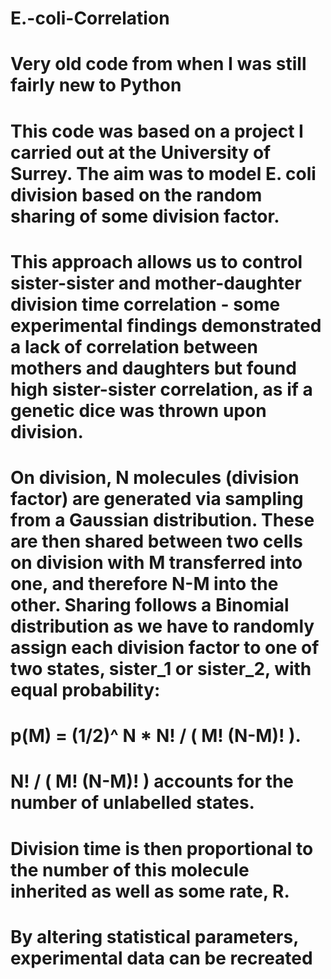 # E.-coli-Correlation
# Very old code from when I was still fairly new to Python
# This code was based on a project I carried out at the University of Surrey. The aim was to model E. coli division based on the random sharing of some division factor.
# This approach allows us to control sister-sister and mother-daughter division time correlation - some experimental findings demonstrated a lack of correlation between mothers and daughters but found high sister-sister correlation, as if a genetic dice was thrown upon division.

# On division, N molecules (division factor) are generated via sampling from a Gaussian distribution. These are then shared between two cells on division with M transferred into one, and therefore N-M into the other. Sharing follows a Binomial distribution as we have to randomly assign each division factor to one of two states, sister_1 or sister_2, with equal probability:

# p(M) =  (1/2)^ N   * N! / ( M! (N-M)! ).

# N! / ( M! (N-M)! ) accounts for the number of unlabelled states.

# Division time is then proportional to the number of this molecule inherited as well as some rate, R. 

# By altering statistical parameters, experimental data can be recreated
